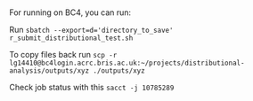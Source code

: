 # 

For running on BC4, you can run:

Run `sbatch --export=d='directory_to_save' r_submit_distributional_test.sh`

To copy files back run `scp -r lg14410@bc4login.acrc.bris.ac.uk:~/projects/distributional-analysis/outputs/xyz ./outputs/xyz`

Check job status with this `sacct -j 10785289`